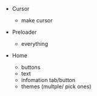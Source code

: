 
- Cursor
    - make cursor

- Preloader
    - everything

- Home
    - buttons
    - text
    - infomation tab/button
    - themes (multple/ pick ones)